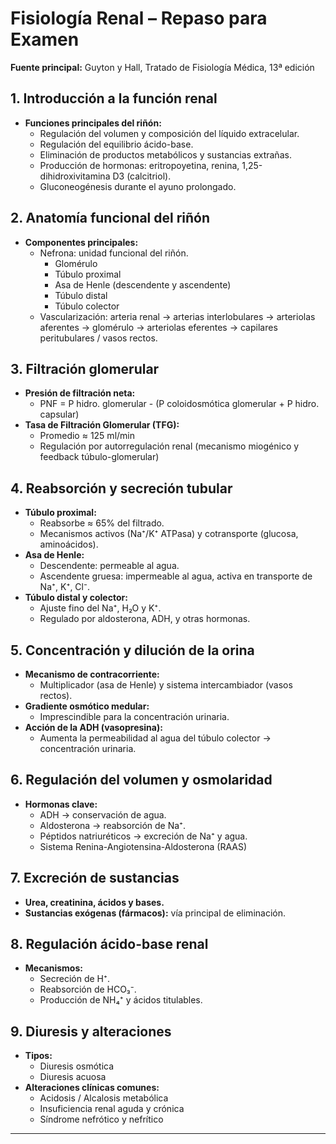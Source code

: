 # Fisiología Renal – Repaso para Examen

**Fuente principal:** Guyton y Hall, Tratado de Fisiología Médica, 13ª edición

## 1. Introducción a la función renal

- **Funciones principales del riñón:**
  - Regulación del volumen y composición del líquido extracelular.
  - Regulación del equilibrio ácido-base.
  - Eliminación de productos metabólicos y sustancias extrañas.
  - Producción de hormonas: eritropoyetina, renina, 1,25-dihidroxivitamina D3 (calcitriol).
  - Gluconeogénesis durante el ayuno prolongado.

## 2. Anatomía funcional del riñón

- **Componentes principales:**
  - Nefrona: unidad funcional del riñón.
    - Glomérulo
    - Túbulo proximal
    - Asa de Henle (descendente y ascendente)
    - Túbulo distal
    - Túbulo colector
  - Vascularización: arteria renal → arterias interlobulares → arteriolas aferentes → glomérulo → arteriolas eferentes → capilares peritubulares / vasos rectos.

## 3. Filtración glomerular

- **Presión de filtración neta:**
  - PNF = P hidro. glomerular - (P coloidosmótica glomerular + P hidro. capsular)
- **Tasa de Filtración Glomerular (TFG):**
  - Promedio ≈ 125 ml/min
  - Regulación por autorregulación renal (mecanismo miogénico y feedback túbulo-glomerular)

## 4. Reabsorción y secreción tubular

- **Túbulo proximal:**
  - Reabsorbe ≈ 65% del filtrado.
  - Mecanismos activos (Na⁺/K⁺ ATPasa) y cotransporte (glucosa, aminoácidos).
- **Asa de Henle:**
  - Descendente: permeable al agua.
  - Ascendente gruesa: impermeable al agua, activa en transporte de Na⁺, K⁺, Cl⁻.
- **Túbulo distal y colector:**
  - Ajuste fino del Na⁺, H₂O y K⁺.
  - Regulado por aldosterona, ADH, y otras hormonas.

## 5. Concentración y dilución de la orina

- **Mecanismo de contracorriente:**
  - Multiplicador (asa de Henle) y sistema intercambiador (vasos rectos).
- **Gradiente osmótico medular:**
  - Imprescindible para la concentración urinaria.
- **Acción de la ADH (vasopresina):**
  - Aumenta la permeabilidad al agua del túbulo colector → concentración urinaria.

## 6. Regulación del volumen y osmolaridad

- **Hormonas clave:**
  - ADH → conservación de agua.
  - Aldosterona → reabsorción de Na⁺.
  - Péptidos natriuréticos → excreción de Na⁺ y agua.
  - Sistema Renina-Angiotensina-Aldosterona (RAAS)

## 7. Excreción de sustancias

- **Urea, creatinina, ácidos y bases.**
- **Sustancias exógenas (fármacos):** vía principal de eliminación.

## 8. Regulación ácido-base renal

- **Mecanismos:**
  - Secreción de H⁺.
  - Reabsorción de HCO₃⁻.
  - Producción de NH₄⁺ y ácidos titulables.

## 9. Diuresis y alteraciones

- **Tipos:**
  - Diuresis osmótica
  - Diuresis acuosa
- **Alteraciones clínicas comunes:**
  - Acidosis / Alcalosis metabólica
  - Insuficiencia renal aguda y crónica
  - Síndrome nefrótico y nefrítico

---
